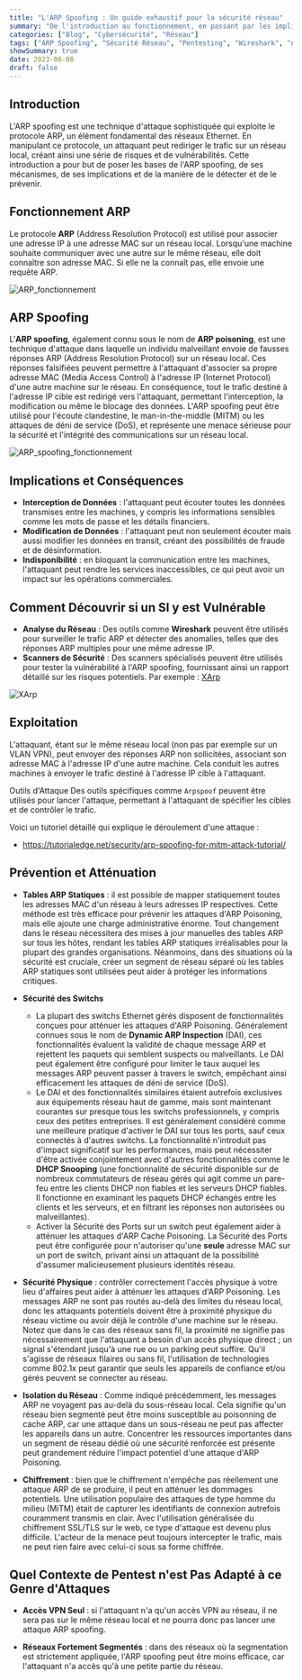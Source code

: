 ```yaml
---
title: "L'ARP Spoofing : Un guide exhaustif pour la sécurité réseau"
summary: "De l'introduction au fonctionnement, en passant par les implications, la détection, l'exploitation, et la prévention, cet article explore en profondeur l'ARP Spoofing, offrant une compréhension complète pour les experts en cybersécurité, les pentesters et les administrateurs réseau."
categories: ["Blog", "Cybersécurité", "Réseau"]
tags: ["ARP Spoofing", "Sécurité Réseau", "Pentesting", "Wireshark", "Arpspoof", "DHCP Snooping"]
showSummary: true
date: 2023-08-08
draft: false
---
```


## Introduction
L'ARP spoofing est une technique d'attaque sophistiquée qui exploite le protocole ARP, un élément fondamental des réseaux Ethernet. En manipulant ce protocole, un attaquant peut rediriger le trafic sur un réseau local, créant ainsi une série de risques et de vulnérabilités. Cette introduction a pour but de poser les bases de l'ARP spoofing, de ses mécanismes, de ses implications et de la manière de le détecter et de le prévenir.

## Fonctionnement ARP
Le protocole **ARP** (Address Resolution Protocol) est utilisé pour associer une adresse IP à une adresse MAC sur un réseau local. Lorsqu'une machine souhaite communiquer avec une autre sur le même réseau, elle doit connaître son adresse MAC. Si elle ne la connaît pas, elle envoie une requête ARP.

![ARP_fonctionnement](./ARP_definition.jpg "Fonctionnement ARP")

## ARP Spoofing
L'**ARP spoofing**, également connu sous le nom de **ARP poisoning**, est une technique d'attaque dans laquelle un individu malveillant envoie de fausses réponses ARP (Address Resolution Protocol) sur un réseau local. Ces réponses falsifiées peuvent permettre à l'attaquant d'associer sa propre adresse MAC (Media Access Control) à l'adresse IP (Internet Protocol) d'une autre machine sur le réseau. En conséquence, tout le trafic destiné à l'adresse IP cible est redirigé vers l'attaquant, permettant l'interception, la modification ou même le blocage des données. L'ARP spoofing peut être utilisé pour l'écoute clandestine, le man-in-the-middle (MITM) ou les attaques de déni de service (DoS), et représente une menace sérieuse pour la sécurité et l'intégrité des communications sur un réseau local.

![ARP_spoofing_fonctionnement](./ARP_spoofing.png "Fonctionnement ARP spoofing")


## Implications et Conséquences
- **Interception de Données** : l'attaquant peut écouter toutes les données transmises entre les machines, y compris les informations sensibles comme les mots de passe et les détails financiers.
- **Modification de Données** : l'attaquant peut non seulement écouter mais aussi modifier les données en transit, créant des possibilités de fraude et de désinformation.
- **Indisponibilité** : en bloquant la communication entre les machines, l'attaquant peut rendre les services inaccessibles, ce qui peut avoir un impact sur les opérations commerciales.

## Comment Découvrir si un SI y est Vulnérable
- **Analyse du Réseau** : Des outils comme **Wireshark** peuvent être utilisés pour surveiller le trafic ARP et détecter des anomalies, telles que des réponses ARP multiples pour une même adresse IP.
- **Scanners de Sécurité** : Des scanners spécialisés peuvent être utilisés pour tester la vulnérabilité à l'ARP spoofing, fournissant ainsi un rapport détaillé sur les risques potentiels. Par exemple : [XArp](https://xarp.net/)

![XArp](./Xarp.png)

## Exploitation
L'attaquant, étant sur le même réseau local (non pas par exemple sur un VLAN VPN), peut envoyer des réponses ARP non sollicitées, associant son adresse MAC à l'adresse IP d'une autre machine. Cela conduit les autres machines à envoyer le trafic destiné à l'adresse IP cible à l'attaquant.

Outils d'Attaque
Des outils spécifiques comme `Arpspoof` peuvent être utilisés pour lancer l'attaque, permettant à l'attaquant de spécifier les cibles et de contrôler le trafic.

Voici un tutoriel détaillé qui explique le déroulement d'une attaque : 
- https://tutorialedge.net/security/arp-spoofing-for-mitm-attack-tutorial/

## Prévention et Atténuation

- **Tables ARP Statiques** : il est possible de mapper statiquement toutes les adresses MAC d'un réseau à leurs adresses IP respectives. Cette méthode est très efficace pour prévenir les attaques d'ARP Poisoning, mais elle ajoute une charge administrative énorme. Tout changement dans le réseau nécessitera des mises à jour manuelles des tables ARP sur tous les hôtes, rendant les tables ARP statiques irréalisables pour la plupart des grandes organisations. Néanmoins, dans des situations où la sécurité est cruciale, créer un segment de réseau séparé où les tables ARP statiques sont utilisées peut aider à protéger les informations critiques.

- **Sécurité des Switchs**
    - La plupart des switchs Ethernet gérés disposent de fonctionnalités conçues pour atténuer les attaques d'ARP Poisoning. Généralement connues sous le nom de **Dynamic ARP Inspection** (DAI), ces fonctionnalités évaluent la validité de chaque message ARP et rejettent les paquets qui semblent suspects ou malveillants. Le DAI peut également être configuré pour limiter le taux auquel les messages ARP peuvent passer à travers le switch, empêchant ainsi efficacement les attaques de déni de service (DoS).
    - Le DAI et des fonctionnalités similaires étaient autrefois exclusives aux équipements réseau haut de gamme, mais sont maintenant courantes sur presque tous les switchs professionnels, y compris ceux des petites entreprises. Il est généralement considéré comme une meilleure pratique d'activer le DAI sur tous les ports, sauf ceux connectés à d'autres switchs. La fonctionnalité n'introduit pas d'impact significatif sur les performances, mais peut nécessiter d'être activée conjointement avec d'autres fonctionnalités comme le **DHCP Snooping** (une fonctionnalité de sécurité disponible sur de nombreux commutateurs de réseau gérés qui agit comme un pare-feu entre les clients DHCP non fiables et les serveurs DHCP fiables. Il fonctionne en examinant les paquets DHCP échangés entre les clients et les serveurs, et en filtrant les réponses non autorisées ou malveillantes).
    - Activer la Sécurité des Ports sur un switch peut également aider à atténuer les attaques d'ARP Cache Poisoning. La Sécurité des Ports peut être configurée pour n'autoriser qu'une **seule** adresse MAC sur un port de switch, privant ainsi un attaquant de la possibilité d'assumer malicieusement plusieurs identités réseau.

- **Sécurité Physique** : contrôler correctement l'accès physique à votre lieu d'affaires peut aider à atténuer les attaques d'ARP Poisoning. Les messages ARP ne sont pas routés au-delà des limites du réseau local, donc les attaquants potentiels doivent être à proximité physique du réseau victime ou avoir déjà le contrôle d'une machine sur le réseau. Notez que dans le cas des réseaux sans fil, la proximité ne signifie pas nécessairement que l'attaquant a besoin d'un accès physique direct ; un signal s'étendant jusqu'à une rue ou un parking peut suffire. Qu'il s'agisse de réseaux filaires ou sans fil, l'utilisation de technologies comme 802.1x peut garantir que seuls les appareils de confiance et/ou gérés peuvent se connecter au réseau.

- **Isolation du Réseau** : Comme indiqué précédemment, les messages ARP ne voyagent pas au-delà du sous-réseau local. Cela signifie qu'un réseau bien segmenté peut être moins susceptible au poisonning de cache ARP, car une attaque dans un sous-réseau ne peut pas affecter les appareils dans un autre. Concentrer les ressources importantes dans un segment de réseau dédié où une sécurité renforcée est présente peut grandement réduire l'impact potentiel d'une attaque d'ARP Poisoning.

- **Chiffrement** : bien que le chiffrement n'empêche pas réellement une attaque ARP de se produire, il peut en atténuer les dommages potentiels. Une utilisation populaire des attaques de type homme du milieu (MiTM) était de capturer les identifiants de connexion autrefois couramment transmis en clair. Avec l'utilisation généralisée du chiffrement SSL/TLS sur le web, ce type d'attaque est devenu plus difficile. L'acteur de la menace peut toujours intercepter le trafic, mais ne peut rien faire avec celui-ci sous sa forme chiffrée.




## Quel Contexte de Pentest n'est Pas Adapté à ce Genre d'Attaques
- **Accès VPN Seul** : si l'attaquant n'a qu'un accès VPN au réseau, il ne sera pas sur le même réseau local et ne pourra donc pas lancer une attaque ARP spoofing.

- **Réseaux Fortement Segmentés** : dans des réseaux où la segmentation est strictement appliquée, l'ARP spoofing peut être moins efficace, car l'attaquant n'a accès qu'à une petite partie du réseau.
